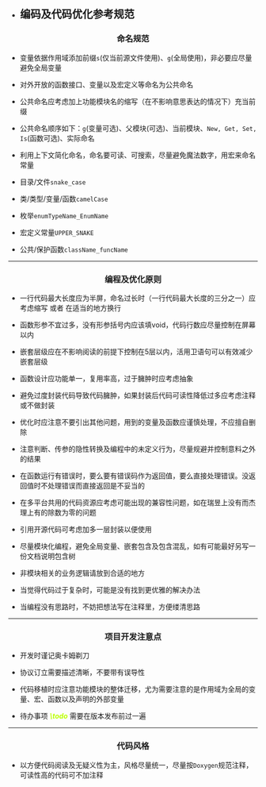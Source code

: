 
* ## 编码及代码优化参考规范

### <center>命名规范</center>

* 变量依据作用域添加前缀`s`(仅当前源文件使用)、`g`(全局使用)，非必要应尽量避免全局变量

* 对外开放的函数接口、变量以及宏定义等命名为公共命名

* 公共命名应考虑加上功能模块名的缩写（在不影响意思表达的情况下）充当前缀

* 公共命名顺序如下：`g`(变量可选)、父模块(可选)、当前模块、`New, Get, Set, Is`(函数可选)、实际命名

* 利用上下文简化命名，命名要可读、可搜索，尽量避免魔法数字，用宏来命名常量

* 目录/文件`snake_case`

* 类/类型/变量/函数`camelCase`

* 枚举`enumTypeName_EnumName`

* 宏定义常量`UPPER_SNAKE`

* 公共/保护函数`className_funcName`

 *****************************************************************************************

### <center>编程及优化原则</center>

* 一行代码最大长度应为半屏，命名过长时（一行代码最大长度的三分之一）应考虑缩写 或者 在适当的地方换行

* 函数形参不宜过多，没有形参括号内应该填void，代码行数应尽量控制在屏幕以内

* 嵌套层级应在不影响阅读的前提下控制在5层以内，活用卫语句可以有效减少嵌套层级

* 函数设计应功能单一，复用率高，过于臃肿时应考虑抽象

* 避免过度封装代码导致代码臃肿，如果封装后代码可读性降低过多应考虑注释或不做封装

* 优化时应注意不要引出其他问题，用到的变量及函数应谨慎处理，不应擅自删除

* 注意判断、传参的隐性转换及编程中的未定义行为，尽量规避并控制意料之外的结果

* 在函数运行有错误时，要么要有错误码作为返回值，要么直接处理错误。没返回值时不处理错误而直接返回是不妥当的

* 在多平台共用的代码资源应考虑可能出现的兼容性问题，如在瑞昱上没有而杰理上有的除数为零的问题

* 引用开源代码可考虑加多一层封装以便使用

* 尽量模块化编程，避免全局变量、嵌套包含及包含混乱，如有可能最好另写一份文档说明包含树

* 非模块相关的业务逻辑请放到合适的地方

* 当觉得代码过于复杂时，可能是没有找到更优雅的解决办法

* 当编程没有思路时，不妨把想法写在注释里，方便缕清思路

 *****************************************************************************************

### <center>项目开发注意点</center>

* 开发时谨记奥卡姆剃刀

* 协议订立需要描述清晰，不要带有误导性

* 代码移植时应注意功能模块的整体迁移，尤为需要注意的是作用域为全局的变量、宏、函数以及声明的外部变量

* 待办事项 <font color=bbff00>_**\todo**_</font> 需要在版本发布前过一遍

 *****************************************************************************************

### <center>代码风格</center>

* 以方便代码阅读及无疑义性为主，风格尽量统一，尽量按`Doxygen`规范注释，可读性高的代码可不加注释
